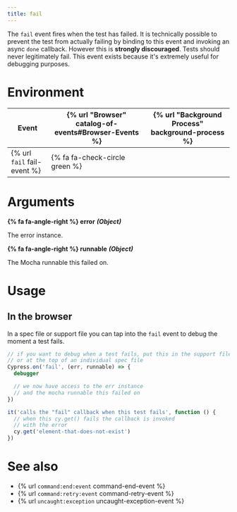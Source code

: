 ```yaml
---
title: fail
---
```


The `fail` event fires when the test has failed. It is technically possible to prevent the test from actually failing by binding to this event and invoking an async `done` callback. However this is **strongly discouraged**. Tests should never legitimately fail. This event exists because it's extremely useful for debugging purposes.

# Environment

Event | {% url "Browser" catalog-of-events#Browser-Events %} | {% url "Background Process" background-process %}
--- | --- | ---
{% url `fail` fail-event %} | {% fa fa-check-circle green %} |

# Arguments

**{% fa fa-angle-right %} error** ***(Object)***

The error instance.

**{% fa fa-angle-right %} runnable** ***(Object)***

The Mocha runnable this failed on.

# Usage

## In the browser

In a spec file or support file you can tap into the `fail` event to debug the moment a test fails.

```javascript
// if you want to debug when a test fails, put this in the support file, 
// or at the top of an individual spec file
Cypress.on('fail', (err, runnable) => {
  debugger

  // we now have access to the err instance
  // and the mocha runnable this failed on
})

it('calls the "fail" callback when this test fails', function () {
  // when this cy.get() fails the callback is invoked
  // with the error
  cy.get('element-that-does-not-exist')
})
```

# See also

- {% url `command:end:event` command-end-event %}
- {% url `command:retry:event` command-retry-event %}
- {% url `uncaught:exception` uncaught-exception-event %}

